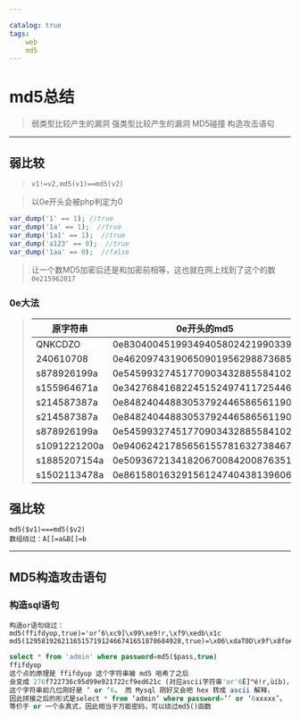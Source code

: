 ```yaml
---

catalog: true
tags:
    web
    md5
---
```


# md5总结

> 弱类型比较产生的漏洞
强类型比较产生的漏洞
MD5碰撞
构造攻击语句

***

## 弱比较

> `v1!=v2,md5(v1)==md5(v2)`

> 以0e开头会被php判定为0

```php
var_dump('1' == 1); //true
var_dump('1a' == 1);  //true
var_dump('1a1' == 1);  //true
var_dump('a123' == 0);  //true
var_dump('1aa' == 0);  //false
```
>让一个数MD5加密后还是和加密前相等，这也就在网上找到了这个的数`0e215962017`

### 0e大法

> |原字符串|0e开头的md5|
> |--|--|
> |QNKCDZO|0e830400451993494058024219903391|
> |240610708|0e462097431906509019562988736854|
> |s878926199a|0e545993274517709034328855841020|
> |s155964671a|0e342768416822451524974117254469|
> |s214587387a|0e848240448830537924465865611904|
> |s214587387a|0e848240448830537924465865611904|
> |s878926199a|0e545993274517709034328855841020|
> |s1091221200a|0e940624217856561557816327384675|
> |s1885207154a|0e509367213418206700842008763514|
> |s1502113478a|0e861580163291561247404381396064|

## 强比较

```
md5($v1)===md5($v2)
数组绕过：A[]=a&B[]=b
```

***

## MD5构造攻击语句

### 构造sql语句

```
构造or语句绕过：
md5(ffifdyop,true)='or’6\xc9]\x99\xe9!r,\xf9\xedb\x1c
md5(129581926211651571912466741651878684928,true)=\x06\xdaT0D\x9f\x8fo#\xdf\xc1’or’8
```

```sql
select * from 'admin' where password=md5($pass,true)
ffifdyop
这个点的原理是 ffifdyop 这个字符串被 md5 哈希了之后  
会变成 276f722736c95d99e921722cf9ed621c (对应ascii字符串'or'6É]™é!r,ùíb)，  
这个字符串前几位刚好是 ‘ or ‘6， 而 Mysql 刚好又会吧 hex 转成 ascii 解释，  
因此拼接之后的形式是select * from ‘admin’ where password=’’ or ‘6xxxxx’。  
等价于 or 一个永真式，因此相当于万能密码，可以绕过md5()函数
```
